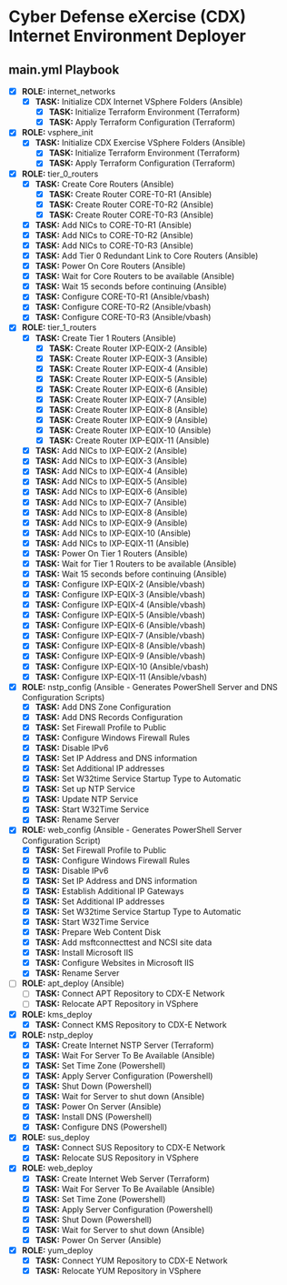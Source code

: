 # Cyber Defense eXercise (CDX) Internet Environment Deployer
## main.yml Playbook

- [x] **ROLE:** internet_networks
    - [x] **TASK:** Initialize CDX Internet VSphere Folders (Ansible)
      - [x] **TASK:** Initialize Terraform Environment (Terraform)
      - [x] **TASK:** Apply Terraform Configuration (Terraform)

- [x] **ROLE:** vsphere_init
    - [x] **TASK:** Initialize CDX Exercise VSphere Folders (Ansible)
      - [x] **TASK:** Initialize Terraform Environment (Terraform)
      - [x] **TASK:** Apply Terraform Configuration (Terraform)

- [x] **ROLE:** tier_0_routers
    - [x] **TASK:** Create Core Routers (Ansible)
      - [x] **TASK:** Create Router CORE-T0-R1 (Ansible)
      - [x] **TASK:** Create Router CORE-T0-R2 (Ansible)
      - [x] **TASK:** Create Router CORE-T0-R3  (Ansible)
    - [x] **TASK:** Add NICs to CORE-T0-R1 (Ansible)
    - [x] **TASK:** Add NICs to CORE-T0-R2 (Ansible)
    - [x] **TASK:** Add NICs to CORE-T0-R3 (Ansible)
    - [x] **TASK:** Add Tier 0 Redundant Link to Core Routers (Ansible)
    - [x] **TASK:** Power On Core Routers (Ansible)
    - [x] **TASK:** Wait for Core Routers to be available (Ansible)
    - [x] **TASK:** Wait 15 seconds before continuing (Ansible)
    - [x] **TASK:** Configure CORE-T0-R1 (Ansible/vbash)
    - [x] **TASK:** Configure CORE-T0-R2 (Ansible/vbash)
    - [x] **TASK:** Configure CORE-T0-R3 (Ansible/vbash)

- [x] **ROLE:** tier_1_routers
    - [x] **TASK:** Create Tier 1 Routers (Ansible)
      - [x] **TASK:** Create Router IXP-EQIX-2 (Ansible)
      - [x] **TASK:** Create Router IXP-EQIX-3 (Ansible)
      - [x] **TASK:** Create Router IXP-EQIX-4 (Ansible)
      - [x] **TASK:** Create Router IXP-EQIX-5 (Ansible)
      - [x] **TASK:** Create Router IXP-EQIX-6 (Ansible)
      - [x] **TASK:** Create Router IXP-EQIX-7 (Ansible)
      - [x] **TASK:** Create Router IXP-EQIX-8 (Ansible)
      - [x] **TASK:** Create Router IXP-EQIX-9 (Ansible)
      - [x] **TASK:** Create Router IXP-EQIX-10 (Ansible)
      - [x] **TASK:** Create Router IXP-EQIX-11 (Ansible)
    - [x] **TASK:** Add NICs to IXP-EQIX-2 (Ansible)
    - [x] **TASK:** Add NICs to IXP-EQIX-3 (Ansible)
    - [x] **TASK:** Add NICs to IXP-EQIX-4 (Ansible)
    - [x] **TASK:** Add NICs to IXP-EQIX-5 (Ansible)
    - [x] **TASK:** Add NICs to IXP-EQIX-6 (Ansible)
    - [x] **TASK:** Add NICs to IXP-EQIX-7 (Ansible)
    - [x] **TASK:** Add NICs to IXP-EQIX-8 (Ansible)
    - [x] **TASK:** Add NICs to IXP-EQIX-9 (Ansible)
    - [x] **TASK:** Add NICs to IXP-EQIX-10 (Ansible)
    - [x] **TASK:** Add NICs to IXP-EQIX-11 (Ansible)
    - [x] **TASK:** Power On Tier 1 Routers (Ansible)
    - [x] **TASK:** Wait for Tier 1 Routers to be available (Ansible)
    - [x] **TASK:** Wait 15 seconds before continuing (Ansible)
    - [x] **TASK:** Configure IXP-EQIX-2 (Ansible/vbash)
    - [x] **TASK:** Configure IXP-EQIX-3 (Ansible/vbash)
    - [x] **TASK:** Configure IXP-EQIX-4 (Ansible/vbash)
    - [x] **TASK:** Configure IXP-EQIX-5 (Ansible/vbash)
    - [x] **TASK:** Configure IXP-EQIX-6 (Ansible/vbash)
    - [x] **TASK:** Configure IXP-EQIX-7 (Ansible/vbash)
    - [x] **TASK:** Configure IXP-EQIX-8 (Ansible/vbash)
    - [x] **TASK:** Configure IXP-EQIX-9 (Ansible/vbash)
    - [x] **TASK:** Configure IXP-EQIX-10 (Ansible/vbash)
    - [x] **TASK:** Configure IXP-EQIX-11 (Ansible/vbash)

- [x] **ROLE:** nstp_config (Ansible - Generates PowerShell Server and DNS Configuration Scripts)
  - [x] **TASK:** Add DNS Zone Configuration
  - [x] **TASK:** Add DNS Records Configuration
  - [x] **TASK:** Set Firewall Profile to Public
  - [x] **TASK:** Configure Windows Firewall Rules
  - [x] **TASK:** Disable IPv6
  - [x] **TASK:** Set IP Address and DNS information
  - [x] **TASK:** Set Additional IP addresses
  - [x] **TASK:** Set W32time Service Startup Type to Automatic
  - [x] **TASK:** Set up NTP Service
  - [x] **TASK:** Update NTP Service
  - [x] **TASK:** Start W32Time Service
  - [x] **TASK:** Rename Server

- [x] **ROLE:** web_config (Ansible - Generates PowerShell Server Configuration Script)
  - [x] **TASK:** Set Firewall Profile to Public
  - [x] **TASK:** Configure Windows Firewall Rules
  - [x] **TASK:** Disable IPv6
  - [x] **TASK:** Set IP Address and DNS information
  - [x] **TASK:** Establish Additional IP Gateways
  - [x] **TASK:** Set Additional IP addresses
  - [x] **TASK:** Set W32time Service Startup Type to Automatic
  - [x] **TASK:** Start W32Time Service
  - [x] **TASK:** Prepare Web Content Disk
  - [x] **TASK:** Add msftconnecttest and NCSI site data
  - [x] **TASK:** Install Microsoft IIS
  - [x] **TASK:** Configure Websites in Microsoft IIS
  - [x] **TASK:** Rename Server

- [ ] **ROLE:** apt_deploy (Ansible)
    - [ ] **TASK:** Connect APT Repository to CDX-E Network
    - [ ] **TASK:** Relocate APT Repository in VSphere

- [x] **ROLE:** kms_deploy
    - [x] **TASK:** Connect KMS Repository to CDX-E Network

- [x] **ROLE:** nstp_deploy
  - [x] **TASK:** Create Internet NSTP Server (Terraform)
  - [x] **TASK:** Wait For Server To Be Available (Ansible)
  - [x] **TASK:** Set Time Zone (Powershell)
  - [x] **TASK:** Apply Server Configuration (Powershell)
  - [x] **TASK:** Shut Down (Powershell)
  - [x] **TASK:** Wait for Server to shut down (Ansible)
  - [x] **TASK:** Power On Server (Ansible)
  - [x] **TASK:** Install DNS (Powershell)
  - [x] **TASK:** Configure DNS (Powershell)

- [x] **ROLE:** sus_deploy
    - [x] **TASK:** Connect SUS Repository to CDX-E Network
    - [x] **TASK:** Relocate SUS Repository in VSphere

- [x] **ROLE:** web_deploy
  - [x] **TASK:** Create Internet Web Server (Terraform)
  - [x] **TASK:** Wait For Server To Be Available (Ansible)
  - [x] **TASK:** Set Time Zone (Powershell)
  - [x] **TASK:** Apply Server Configuration (Powershell)
  - [x] **TASK:** Shut Down (Powershell)
  - [x] **TASK:** Wait for Server to shut down (Ansible)
  - [x] **TASK:** Power On Server (Ansible)

- [x] **ROLE:** yum_deploy
    - [x] **TASK:** Connect YUM Repository to CDX-E Network
    - [x] **TASK:** Relocate YUM Repository in VSphere